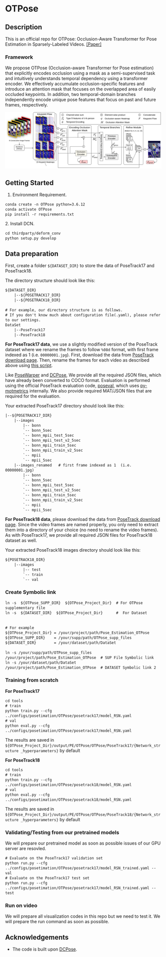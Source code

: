 # OTPose

## Description

This is an official repo for OTPose: Occlusion-Aware Transformer for Pose Estimation in Sparsely-Labeled Videos. [\[Paper\]](https://arxiv.org/abs/2207.09725)

### Framework

We propose OTPose
(Occlusion-aware Transformer for Pose estimation) that explicitly encodes occlusion using a mask as a semi-supervised
task and intuitively understands temporal dependency using a transformer encoder.
We effectively accumulate
occlusion-specific features and introduce an attention mask
that focuses on the overlapped area of easily occluded
keypoints. In addition, two temporal-domain branches independently encode unique pose features that focus on past
and future frames, respectively.


![](docs/main.png)

## Getting Started

1. Environment Requirement.
```terminal
conda create -n OTPose python=3.6.12
conda activate OTPose
pip install -r requirements.txt
```
[//]: # (2. Install pytorch.)

[//]: # ()
[//]: # (If you use cudatoolkit >= 11.x, you can change the cudatoolkit version. )

[//]: # (```angular2html)

[//]: # (conda install pytorch torchvision cudatoolkit=10.2 -c pytorch -c conda-forge)

[//]: # (```)
2. Install DCN.
```angular2html
cd thirdparty/deform_conv
python setup.py develop
```

[//]: # (- trouble-shooting)

[//]: # (```angular2html)

[//]: # (subprocess.CalledProcessError: Command '['which', 'x86_64-conda_cos7-linux-gnu-c++']' returned non-zero exit status 1.)

[//]: # ($ conda install gxx_linux-64)

[//]: # (```)


## Data preparation

First, create a folder `${DATASET_DIR}`  to store the data of PoseTrack17 and PoseTrack18.

The directory structure should look like this:

```
${DATASET_DIR}
	|--${POSETRACK17_DIR}  
	|--${POSETRACK18_DIR}
	
# For example, our directory structure is as follows.
# If you don't know much about configuration file(.yaml), please refer to our settings.
DataSet
	|--PoseTrack17
	|--PoseTrack18
```

**For PoseTrack17 data**, we use a slightly modified version of the PoseTrack dataset where we rename the frames to follow `%08d` format, with first frame indexed as 1 (i.e. `00000001.jpg`). First, download the data from [PoseTrack download page](https://posetrack.net/users/download.php). Then, rename the frames for each video as described above using [this script](https://github.com/facebookresearch/DetectAndTrack/blob/master/tools/gen_posetrack_json.py).  

Like [PoseWarper](https://github.com/facebookresearch/PoseWarper) and [DCPose](https://github.com/Pose-Group/DCPose), We provide all the required JSON files, which have already been converted to COCO format. Evaluation is performed using the official PoseTrack evaluation code, [poseval](https://github.com/leonid-pishchulin/poseval), which uses [py-motmetrics](https://github.com/cheind/py-motmetrics) internally. We also provide required MAT/JSON files that are required for the evaluation.

Your extracted PoseTrack17  directory should look like this:

```
|--${POSETRACK17_DIR}
	|--images
        |-- bonn
        `-- bonn_5sec
        `-- bonn_mpii_test_5sec
        `-- bonn_mpii_test_v2_5sec
        `-- bonn_mpii_train_5sec
        `-- bonn_mpii_train_v2_5sec
        `-- mpii
        `-- mpii_5sec
    |--images_renamed   # first frame indexed as 1  (i.e. 00000001.jpg)
     	|-- bonn
        `-- bonn_5sec
        `-- bonn_mpii_test_5sec
        `-- bonn_mpii_test_v2_5sec
        `-- bonn_mpii_train_5sec
        `-- bonn_mpii_train_v2_5sec
        `-- mpii
        `-- mpii_5sec
```

**For PoseTrack18 data**, please download the data from [PoseTrack download page](https://posetrack.net/users/download.php). Since the video frames are named properly, you only need to extract them into a directory of your choice (no need to rename the video frames). As with PoseTrack17, we provide all required JSON files for PoseTrack18 dataset as well.

Your extracted PoseTrack18 images directory should look like this:
```
${POSETRACK18_DIR}
    |--images
        |-- test
        `-- train
        `-- val
```

### Create Symbolic link

```
ln -s  ${OTPose_SUPP_DIR}  ${OTPose_Project_Dir}  # For OTPose supplementary file
ln -s  ${DATASET_DIR}  ${OTPose_Project_Dir}      #  For Dataset


# For example
${OTPose_Project_Dir} = /your/project/path/Pose_Estimation_OTPose
${OTPose_SUPP_DIR}    = /your/supp/path/OTPose_supp_files
${DATASET_DIR}        = /your/dataset/path/DataSet

ln -s /your/supp/path/OTPose_supp_files  /your/project/path/Pose_Estimation_OTPose  # SUP File Symbolic link 
ln -s /your/dataset/path/DataSet         /your/project/path/Pose_Estimation_OTPose  # DATASET Symbolic link 2
```

### Training from scratch

**For PoseTrack17**

```
cd tools
# train 
python train.py --cfg ../configs/posetimation/OTPose/posetrack17/model_RSN.yaml 
# val
python eval.py --cfg ../configs/posetimation/OTPose/posetrack17/model_RSN.yaml 
```

The results are saved in `${OTPose_Project_Dir}/output/PE/OTPose/OTPose/PoseTrack17/{Network_structure _hyperparameters}` by default

**For PoseTrack18**

```
cd tools
# train 
python train.py --cfg ../configs/posetimation/OTPose/posetrack18/model_RSN.yaml 
# val
python eval.py --cfg ../configs/posetimation/OTPose/posetrack18/model_RSN.yaml 
```

The results are saved in `${OTPose_Project_Dir}/output/PE/OTPose/OTPose/PoseTrack18/{Network_structure _hyperparameters}` by default

### Validating/Testing from our pretrained models

We will prepare our pretrained model as soon as possible issues of our GPU server are resovled. 
```
# Evaluate on the PoseTrack17 validation set
python run.py --cfg ../configs/posetimation/OTPose/posetrack17/model_RSN_trained.yaml --val  
# Evaluate on the PoseTrack17 test set
python run.py --cfg ../configs/posetimation/OTPose/posetrack17/model_RSN_trained.yaml --test
```

### Run on video

We will prepare all visualization codes in this repo but we need to test it. We will prepare the run command as soon as possible.

[//]: # (```)

[//]: # (cd demo/                   )

[//]: # (mkdir input/)

[//]: # (# Put your video in the input directory)

[//]: # (python video.py)

[//]: # (```)


## Acknowledgements
- The code is built upon [DCPose](https://github.com/Pose-Group/DCPose).
